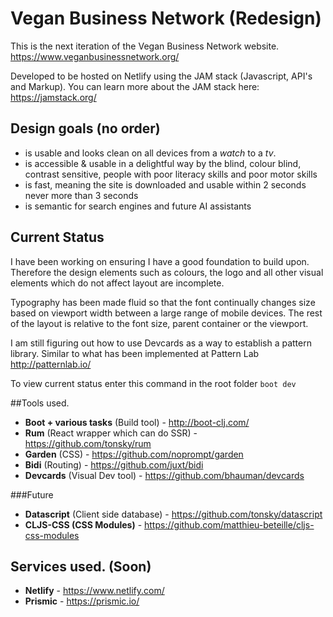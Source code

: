 # Vegan Business Network (Redesign)
This is the next iteration of the Vegan Business Network website. https://www.veganbusinessnetwork.org/

Developed to be hosted on Netlify using the JAM stack (Javascript, API's and Markup).
You can learn more about the JAM stack here: https://jamstack.org/

## Design goals (no order)
* is usable and looks clean on all devices from a _watch_ to a _tv_. 
* is accessible & usable in a delightful way by the blind, colour blind, contrast sensitive, people with poor literacy skills and poor motor skills
* is fast, meaning the site is downloaded and usable within 2 seconds never more than 3 seconds
* is semantic for search engines and future AI assistants

## Current Status

I have been working on ensuring I have a good foundation to build upon. Therefore the design elements such as colours, the logo and all other visual elements which do not affect layout are incomplete.

Typography has been made fluid so that the font continually changes size based on viewport width between a large range of mobile devices. The rest of the layout is relative to the font size, parent container or the viewport.

I am still figuring out how to use Devcards as a way to establish a pattern library. Similar to what has been implemented at Pattern Lab http://patternlab.io/

To view current status enter this command in the root folder `boot dev`

##Tools used.

* **Boot + various tasks** (Build tool) - http://boot-clj.com/
* **Rum** (React wrapper which can do SSR) - https://github.com/tonsky/rum
* **Garden** (CSS) - https://github.com/noprompt/garden
* **Bidi** (Routing) - https://github.com/juxt/bidi
* **Devcards** (Visual Dev tool) - https://github.com/bhauman/devcards

###Future
* **Datascript** (Client side database) - https://github.com/tonsky/datascript
* **CLJS-CSS (CSS Modules)** - https://github.com/matthieu-beteille/cljs-css-modules

## Services used. (Soon)

* **Netlify** - https://www.netlify.com/
* **Prismic** - https://prismic.io/









